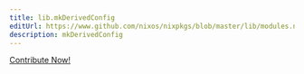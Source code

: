 ```yaml
---
title: lib.mkDerivedConfig
editUrl: https://www.github.com/nixos/nixpkgs/blob/master/lib/modules.nix#L1280C21
description: mkDerivedConfig
---
```


<a href="https://www.github.com/nixos/nixpkgs/blob/master/lib/modules.nix#L1280C21">Contribute Now!</a>
